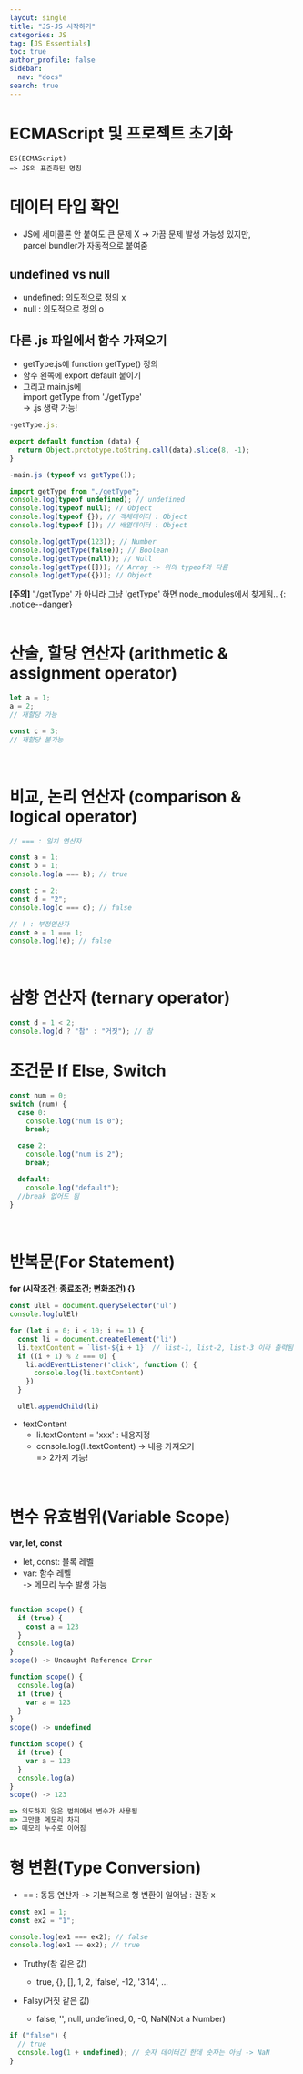 ```yaml
---
layout: single
title: "JS-JS 시작하기"
categories: JS
tag: [JS Essentials]
toc: true
author_profile: false
sidebar:
  nav: "docs"
search: true
---
```


# ECMAScript 및 프로젝트 초기화

```
ES(ECMAScript)
=> JS의 표준화된 명칭
```

# 데이터 타입 확인

- JS에 세미콜론 안 붙여도 큰 문제 X
  -> 가끔 문제 발생 가능성 있지만,  
  parcel bundler가 자동적으로 붙여줌

## undefined vs null

- undefined: 의도적으로 정의 x
- null : 의도적으로 정의 o

## 다른 .js 파일에서 함수 가져오기

- getType.js에 function getType() 정의
- 함수 왼쪽에 export default 붙이기
- 그리고 main.js에  
  import getType from './getType'  
  -> .js 생략 가능!

```js
-getType.js;

export default function (data) {
  return Object.prototype.toString.call(data).slice(8, -1);
}

-main.js (typeof vs getType());

import getType from "./getType";
console.log(typeof undefined); // undefined
console.log(typeof null); // Object
console.log(typeof {}); // 객체데이터 : Object
console.log(typeof []); // 배열데이터 : Object

console.log(getType(123)); // Number
console.log(getType(false)); // Boolean
console.log(getType(null)); // Null
console.log(getType([])); // Array -> 위의 typeof와 다름
console.log(getType({})); // Object
```

**[주의]** './getType' 가 아니라 그냥 'getType' 하면 node_modules에서 찾게됨..
{: .notice--danger}  
<br>

# 산술, 할당 연산자 (arithmetic & assignment operator)

```js
let a = 1;
a = 2;
// 재할당 가능

const c = 3;
// 재할당 불가능
```

<br>

# 비교, 논리 연산자 (comparison & logical operator)

```js
// === : 일치 연산자

const a = 1;
const b = 1;
console.log(a === b); // true

const c = 2;
const d = "2";
console.log(c === d); // false

// ! : 부정연산자
const e = 1 === 1;
console.log(!e); // false
```

<br>

# 삼항 연산자 (ternary operator)

```js
const d = 1 < 2;
console.log(d ? "참" : "거짓"); // 참
```

# 조건문 If Else, Switch

```js
const num = 0;
switch (num) {
  case 0:
    console.log("num is 0");
    break;

  case 2:
    console.log("num is 2");
    break;

  default:
    console.log("default");
  //break 없어도 됨
}
```

<br>

# 반복문(For Statement)

**for (시작조건; 종료조건; 변화조건) {}**

```js
const ulEl = document.querySelector('ul')
console.log(ulEl)

for (let i = 0; i < 10; i += 1) {
  const li = document.createElement('li')
  li.textContent = `list-${i + 1}` // list-1, list-2, list-3 이라 출력됨
  if ((i + 1) % 2 === 0) {
    li.addEventListener('click', function () {
      console.log(li.textContent)
    })
  }

  ulEl.appendChild(li)
```

- textContent
  - li.textContent = 'xxx' : 내용지정
  - console.log(li.textContent) -> 내용 가져오기  
     => 2가지 기능!
    <br>  
    <br>

# 변수 유효범위(Variable Scope)

**var, let, const**

- let, const: 블록 레벨
- var: 함수 레벨  
  -> 메모리 누수 발생 가능

```js

function scope() {
  if (true) {
    const a = 123
  }
  console.log(a)
}
scope() -> Uncaught Reference Error

function scope() {
  console.log(a)
  if (true) {
    var a = 123
  }
}
scope() -> undefined

function scope() {
  if (true) {
    var a = 123
  }
  console.log(a)
}
scope() -> 123

=> 의도하지 않은 범위에서 변수가 사용됨
=> 그만큼 메모리 차지
=> 메모리 누수로 이어짐
```

# 형 변환(Type Conversion)

- == : 동등 연산자
  -> 기본적으로 형 변환이 일어남 : 권장 x

```js
const ex1 = 1;
const ex2 = "1";

console.log(ex1 === ex2); // false
console.log(ex1 == ex2); // true
```

- Truthy(참 같은 값)

  - true, {}, [], 1, 2, 'false', -12, '3.14', ...

- Falsy(거짓 같은 값)
  - false, '', null, undefined, 0, -0, NaN(Not a Number)

```js
if ("false") {
  // true
  console.log(1 + undefined); // 숫자 데이터긴 한데 숫자는 아님 -> NaN
}
```
